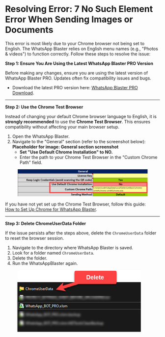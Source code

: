 # Resolving Error: 7 No Such Element Error When Sending Images or Documents

This error is most likely due to your Chrome browser not being set to English. The WhatsApp Blaster relies on English menu names (e.g., "Photos & videos") to function correctly. Follow these steps to resolve the issue:

**Step 1: Ensure You Are Using the Latest WhatsApp Blaster PRO Version**

Before making any changes, ensure you are using the latest version of WhatsApp Blaster PRO. Updates often fix compatibility issues and bugs.

* Download the latest PRO version here: [WhatsApp Blaster PRO Download](https://pythonandvba.com/whatsapp-pro-download).

***

**Step 2: Use the Chrome Test Browser**

Instead of changing your default Chrome browser language to English, it is **strongly recommended** to use the **Chrome Test Browser**. This ensures compatibility without affecting your main browser setup.

1. Open the WhatsApp Blaster.
2. Navigate to the "General" section (refer to the screenshot below):\
   **Placeholder for image: General section screenshot**
   * **Set "Use Default Chrome Installation" to NO.**
   * Enter the path to your Chrome Test Browser in the "Custom Chrome Path" field.

<figure><img src="../.gitbook/assets/image.png" alt=""><figcaption></figcaption></figure>

If you have not yet set up the Chrome Test Browser, follow this guide:\
[How to Set Up Chrome for WhatsApp Blaster](https://docs.pythonandvba.com/whatsappblaster/guides/how-to-set-up-chrome-for-whatsappblaster).

***

**Step 3: Delete ChromeUserData Folder**

If the issue persists after the steps above, delete the `ChromeUserData` folder to reset the browser session.

1. Navigate to the directory where WhatsApp Blaster is saved.
2. Look for a folder named `ChromeUserData`.
3. Delete the folder.
4. Run the WhatsAppBlaster again.

<figure><img src="../.gitbook/assets/image (1).png" alt=""><figcaption></figcaption></figure>
